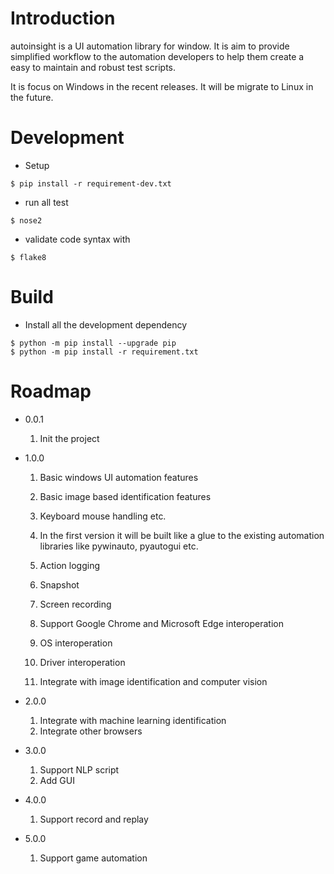 # Introduction
autoinsight is a UI automation library for window. It is aim to provide simplified workflow to the automation developers to help them create a easy to maintain and robust test scripts.

It is focus on Windows in the recent releases. It will be migrate to Linux in the future.

# Development
- Setup
```
$ pip install -r requirement-dev.txt
```

- run all test
```
$ nose2
```

- validate code syntax with
```
$ flake8
```

# Build
- Install all the development dependency
```
$ python -m pip install --upgrade pip
$ python -m pip install -r requirement.txt
```


# Roadmap
- 0.0.1
    1. Init the project

- 1.0.0

    1. Basic windows UI automation features
    2. Basic image based identification features
    3. Keyboard mouse handling etc.
    4. In the first version it will be built like a glue to the existing
    automation libraries like pywinauto, pyautogui etc.

    5. Action logging
    6. Snapshot
    7. Screen recording
    8. Support Google Chrome and Microsoft Edge interoperation
    9. OS interoperation
    10. Driver interoperation
    11. Integrate with image identification and computer vision

- 2.0.0
    1. Integrate with machine learning identification
    2. Integrate other browsers

- 3.0.0
    1. Support NLP script
    2. Add GUI

- 4.0.0
    1. Support record and replay

- 5.0.0
    1. Support game automation
